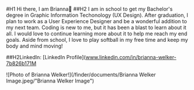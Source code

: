 <!DOCTYPE html>
<html lang="en">
  
#H1 Hi there, I am Brianna👋
  ##H2 I am in school to get my Bachelor's degree in Graphic Information Techonology (UX Design). After graduation, I plan to work as a User Experience Designer and be a wonderful addition to my next team. Coding is new to me, but it has been a blast to learn about it all. I would love to continue learning more about it to help me reach my end goals. Aside from school, I love to play softball in my free time and keep my body and mind moving!
  
##H2LinkedIn: [LinkedIn Profile](www.linkedin.com/in/brianna-welker-7b826b171M

![Photo of Brianna Welker!](/finder/documents/Brianna Welker Image.jpeg/"Brianna Welker Image")
  <!--
 
  
    - 🔭 I’m currently working on furthering my knowldge in the User Experience world!
    - 🌱 I am in school to become a **UX Designer**
    - 📫 How to reach me: **bw137457@Gmail.com** or **bwelker2@asu.edu**
    - 😄 Pronouns: she/her
    - ⚡ Fun facts about me: 
      -I love to bake!
      -Art is my therapy
  -->
